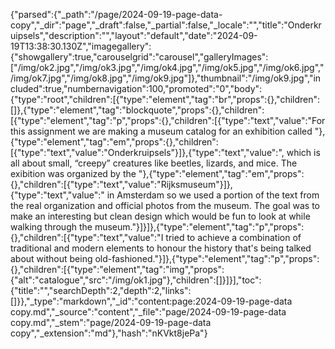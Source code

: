 {"parsed":{"_path":"/page/2024-09-19-page-data-copy","_dir":"page","_draft":false,"_partial":false,"_locale":"","title":"Onderkruipsels","description":"","layout":"default","date":"2024-09-19T13:38:30.130Z","imagegallery":{"showgallery":true,"carouselgrid":"carousel","galleryImages":["/img/ok2.jpg","/img/ok3.jpg","/img/ok4.jpg","/img/ok5.jpg","/img/ok6.jpg","/img/ok7.jpg","/img/ok8.jpg","/img/ok9.jpg"]},"thumbnail":"/img/ok9.jpg","included":true,"numbernavigation":100,"promoted":"0","body":{"type":"root","children":[{"type":"element","tag":"br","props":{},"children":[]},{"type":"element","tag":"blockquote","props":{},"children":[{"type":"element","tag":"p","props":{},"children":[{"type":"text","value":"For this assignment we are making a museum catalog for an exhibition called "},{"type":"element","tag":"em","props":{},"children":[{"type":"text","value":"Onderkruipsels"}]},{"type":"text","value":", which is all about small, “creepy” creatures like beetles, lizards, and mice. The exibition was organized by the "},{"type":"element","tag":"em","props":{},"children":[{"type":"text","value":"Rijksmuseum"}]},{"type":"text","value":" in Amsterdam so we used a portion of the text from the real organization and official photos from the museum. The goal was to make an interesting but clean design which would be fun to look at while walking through the museum."}]}]},{"type":"element","tag":"p","props":{},"children":[{"type":"text","value":"I tried to achieve a combination of traditional and modern elements to honour the history that's being talked about without being old-fashioned."}]},{"type":"element","tag":"p","props":{},"children":[{"type":"element","tag":"img","props":{"alt":"catalogue","src":"/img/ok1.jpg"},"children":[]}]}],"toc":{"title":"","searchDepth":2,"depth":2,"links":[]}},"_type":"markdown","_id":"content:page:2024-09-19-page-data copy.md","_source":"content","_file":"page/2024-09-19-page-data copy.md","_stem":"page/2024-09-19-page-data copy","_extension":"md"},"hash":"nKVkt8jePa"}